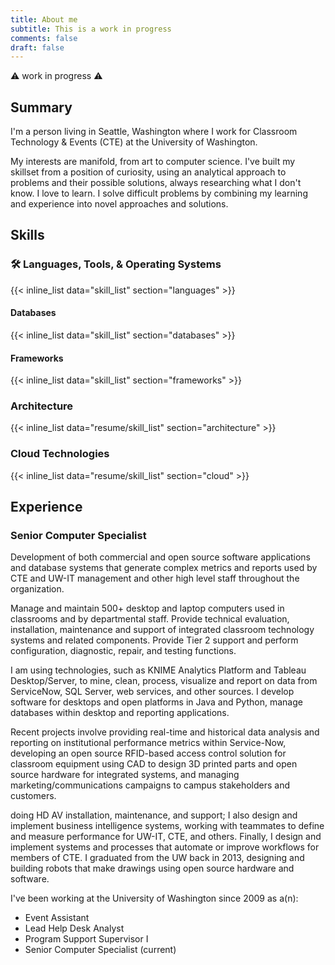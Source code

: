 ```yaml
---
title: About me
subtitle: This is a work in progress
comments: false
draft: false
---
```


:warning: work in progress :warning:

## Summary

I'm a person living in Seattle, Washington where I work for Classroom Technology & Events (CTE) at the University of Washington.

My interests are manifold, from art to computer science. I've built my skillset from a position of curiosity, using an analytical approach to problems and their possible solutions, always researching what I don't know. I love to learn. I solve difficult problems by combining my learning and experience into novel approaches and solutions.

## Skills

### :hammer_and_wrench: Languages, Tools, & Operating Systems

{{< inline_list data="skill_list" section="languages" >}}

#### Databases

{{< inline_list data="skill_list" section="databases" >}}

#### Frameworks

{{< inline_list data="skill_list" section="frameworks" >}}

### Architecture

{{< inline_list data="resume/skill_list" section="architecture" >}}

### Cloud Technologies

{{< inline_list data="resume/skill_list" section="cloud" >}}

## <i class="fas fa-briefcase"></i> Experience

### Senior Computer Specialist



Development of both commercial and open source software applications and database systems that generate complex metrics and reports used by CTE and UW-IT management and other high level staff throughout the organization.

Manage and maintain 500+ desktop and laptop computers used in classrooms and by departmental staff. Provide technical evaluation, installation, maintenance and support of integrated classroom technology systems and related components. Provide Tier 2 support and perform configuration, diagnostic, repair, and testing functions.

I am using technologies, such as KNIME Analytics Platform and Tableau Desktop/Server, to mine, clean, process, visualize and report on data from ServiceNow, SQL Server, web services, and other sources. I develop software for desktops and open platforms in Java and Python, manage databases within desktop and reporting applications.

Recent projects involve providing real-time and historical data analysis and reporting on institutional performance metrics within Service-Now, developing an open source RFID-based access control solution for classroom equipment using CAD to design 3D printed parts and open source hardware for integrated systems, and managing marketing/communications campaigns to campus stakeholders and customers.

doing HD AV installation, maintenance, and support; I also design and implement business intelligence systems, working with teammates to define and measure performance for UW-IT, CTE, and others. Finally, I design and implement systems and processes that automate or improve workflows for members of CTE. I graduated from the UW back in 2013, designing and building robots that make drawings using open source hardware and software. 

I've been working at the University of Washington since 2009 as a(n):

- Event Assistant
- Lead Help Desk Analyst
- Program Support Supervisor I
- Senior Computer Specialist (current)

